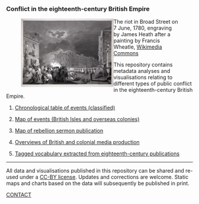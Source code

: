 ### Conflict in the eighteenth-century British Empire


<figure>
    <img src="./assets/GordonRiots.jpg" alt="wikimedia" width="250" align="left" padding="25" /> 
    <figcaption>The riot in Broad Street on 7 June, 1780, engraving by James Heath after a painting by Francis Wheatle, <a href="https://commons.wikimedia.org/wiki/File:Heath_after_Wheatley_-_Gordon_Riots_1780.jpg">Wikimedia Commons</a></figcaption>
</figure>


<p>This repository contains metadata analyses and visualisations relating to different types of public conflict in the eighteenth-century British Empire.</p>

1) [Chronological table of events (classified)](https://monikabarget.github.io/Revolts/event-table.html)

2) [Map of events (British Isles and overseas colonies)](https://monikabarget.github.io/Revolts/event-map.html)

3) [Map of rebellion sermon publication](https://monikabarget.github.io/Revolts/sermons.html)

4) <a href="/overviews/#overviews">Overviews of British and colonial media production</a>

5) <a href="/overviews/#vocabulary">Tagged vocabulary extracted from eighteenth-century publications</a>

<hr>

<p>All data and visualisations published in this repository can be shared and re-used under a <a href="https://creativecommons.org/licenses/by/2.0/">CC-BY license</a>. Updates and corrections are welcome. Static maps and charts based on the data will subsequently be published in print.</p>

[CONTACT](https://monikabarget.github.io/Revolts/contact.html)
